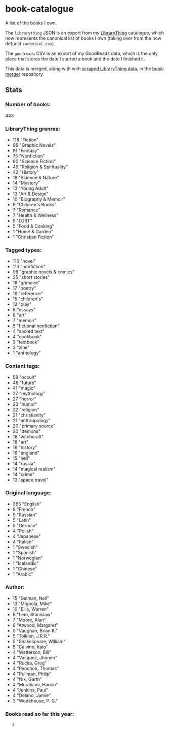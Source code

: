 book-catalogue
==============

A list of the books I own.

The `librarything` JSON is an export from my [LibraryThing](https://www.librarything.com/catalog/tripofmice) catalogue, which now represents the canonical list of books I own (taking over from the now defunct `canonical.csv`).

The `goodreads` CSV is an export of my GoodReads data, which is the only place that stores the date I started a book and the date I finished it.

This data is merged, along with with [scraped LibraryThing data](https://github.com/mouse-reeve/book-scraper), in the [book-merger](https://github.com/mouse-reeve/book-merger) repository.

## Stats
### Number of books:
443

### LibraryThing grenres:
- 118 "Fiction"
- 96 "Graphic Novels"
- 91 "Fantasy"
- 75 "Nonfiction"
- 60 "Science Fiction"
- 49 "Religion & Spirituality"
- 42 "History"
- 18 "Science & Nature"
- 14 "Mystery"
- 13 "Young Adult"
- 13 "Art & Design"
- 10 "Biography & Memoir"
- 9 "Children's Books"
- 7 "Romance"
- 7 "Health & Wellness"
- 5 "LGBT"
- 5 "Food & Cooking"
- 1 "Home & Garden"
- 1 "Christian Fiction"

### Tagged types:
- 116 "novel"
- 113 "nonfiction"
- 96 "graphic novels & comics"
- 25 "short stories"
- 18 "grimoire"
- 17 "poetry"
- 16 "reference"
- 15 "children's"
- 12 "play"
- 8 "essays"
- 8 "art"
- 7 "memoir"
- 5 "fictional nonfiction"
- 4 "sacred text"
- 4 "cookbook"
- 3 "textbook"
- 2 "zine"
- 1 "anthology"

### Content tags:
- 58 "occult"
- 46 "future"
- 41 "magic"
- 27 "mythology"
- 27 "horror"
- 23 "humor"
- 22 "religion"
- 21 "christianity"
- 21 "anthropology"
- 20 "primary source"
- 20 "demons"
- 18 "witchcraft"
- 18 "art"
- 16 "history"
- 16 "england"
- 15 "hell"
- 14 "russia"
- 14 "magical realism"
- 14 "crime"
- 13 "space travel"

### Original language:
- 365 "English"
- 8 "French"
- 5 "Russian"
- 5 "Latin"
- 5 "German"
- 4 "Polish"
- 4 "Japanese"
- 4 "Italian"
- 1 "Swedish"
- 1 "Spanish"
- 1 "Norwegian"
- 1 "Icelandic"
- 1 "Chinese"
- 1 "Arabic"

### Author:
- 15 "Gaiman, Neil"
- 13 "Mignola, Mike"
- 10 "Ellis, Warren"
- 8 "Lem, Stanislaw"
- 7 "Moore, Alan"
- 6 "Atwood, Margaret"
- 5 "Vaughan, Brian K."
- 5 "Tolkien, J.R.R."
- 5 "Shakespeare, William"
- 5 "Calvino, Italo"
- 4 "Watterson, Bill"
- 4 "Vasquez, Jhonen"
- 4 "Rucka, Greg"
- 4 "Pynchon, Thomas"
- 4 "Pullman, Philip"
- 4 "Nix, Garth"
- 4 "Murakami, Haruki"
- 4 "Jenkins, Paul"
- 4 "Delano, Jamie"
- 3 "Wodehouse, P. G."

### Books read so far this year:
       2



